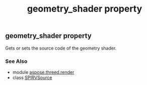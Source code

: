 ﻿---
title: geometry_shader property
second_title: Aspose.3D for Python via .NET API References
description: 
type: docs
weight: 50
url: /python-net/aspose.threed.render/spirvsource/geometry_shader/
is_root: false
---

## geometry_shader property


Gets or sets the source code of the geometry shader.

### See Also
* module [aspose.threed.render](../../)
* class [SPIRVSource](/3d/python-net/aspose.threed.render/spirvsource)
